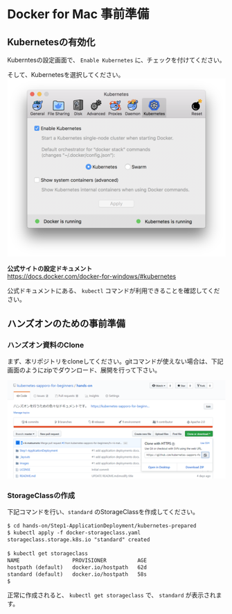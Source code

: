 # Docker for Mac 事前準備

## Kubernetesの有効化

Kuberntesの設定画面で、 `Enable Kubernetes` に、チェックを付けてください。

そして、Kubernetesを選択してください。
![image](../images/mac-kubernetes-setting.png)

**公式サイトの設定ドキュメント**<br>
https://docs.docker.com/docker-for-windows/#kubernetes

公式ドキュメントにある、 `kubectl` コマンドが利用できることを確認してください。

## ハンズオンのための事前準備

### ハンズオン資料のClone
まず、本リポジトリをcloneしてください。gitコマンドが使えない場合は、下記画面のようにzipでダウンロード、展開を行って下さい。

![image](../images/git-zip-download.png)

### StorageClassの作成

下記コマンドを行い、`standard` のStorageClassを作成してください。

```
$ cd hands-on/Step1-ApplicationDeployment/kubernetes-prepared
$ kubectl apply -f docker-storageclass.yaml
storageclass.storage.k8s.io "standard" created

$ kubectl get storageclass
NAME                 PROVISIONER          AGE
hostpath (default)   docker.io/hostpath   62d
standard (default)   docker.io/hostpath   58s
$
```

正常に作成されると、 `kubectl get storageclass` で、 `standard` が表示されます。

